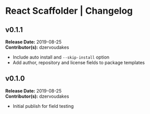 # React Scaffolder | Changelog

## v0.1.1

**Release Date:** 2019-08-25\
**Contributor(s):** dzervoudakes

*  Include auto install and `--skip-install` option
*  Add author, repository and license fields to package templates

## v0.1.0

**Release Date:** 2019-08-25\
**Contributor(s):** dzervoudakes

*  Initial publish for field testing
